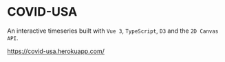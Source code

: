 # COVID-USA

An interactive timeseries built with `Vue 3`, `TypeScript`, `D3` and the `2D Canvas API`. 

https://covid-usa.herokuapp.com/